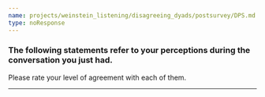 ```yaml
---
name: projects/weinstein_listening/disagreeing_dyads/postsurvey/DPS.md
type: noResponse
---
```


### The following statements refer to your perceptions during the conversation you just had.

Please rate your level of agreement with each of them.

---
